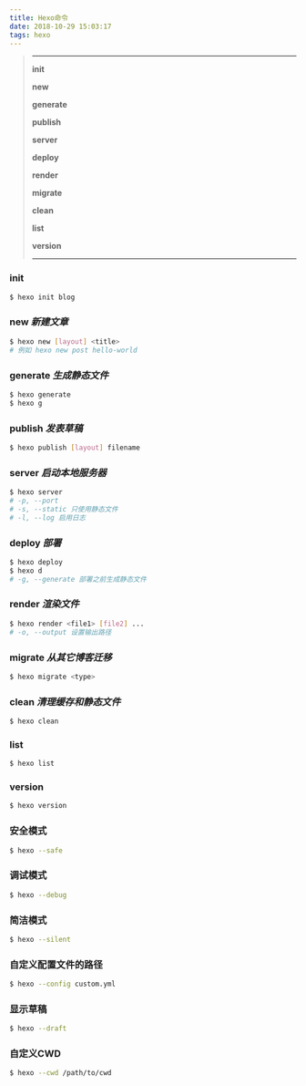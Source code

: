 ```yaml
---
title: Hexo命令
date: 2018-10-29 15:03:17
tags: hexo
---
```


> ---
>
> **init**
>
> **new**
>
> **generate**
>
> **publish**
>
> **server**
>
> **deploy**
>
> **render**
>
> **migrate**
>
> **clean**
>
> **list**
>
> **version**
>
> ---

<!--more-->

### init

```bash
$ hexo init blog
```

### new *新建文章*
```bash
$ hexo new [layout] <title>
# 例如 hexo new post hello-world
```
### generate *生成静态文件*
```bash
$ hexo generate
$ hexo g
```
### publish *发表草稿*
```bash
$ hexo publish [layout] filename
```
### server *启动本地服务器*
```bash
$ hexo server
# -p, --port
# -s, --static 只使用静态文件
# -l, --log 启用日志
```
### deploy *部署*
```bash
$ hexo deploy
$ hexo d
# -g, --generate 部署之前生成静态文件
```
### render *渲染文件*
```bash
$ hexo render <file1> [file2] ...
# -o, --output 设置输出路径
```
### migrate *从其它博客迁移*
```bash
$ hexo migrate <type>
```
### clean *清理缓存和静态文件*
```bash
$ hexo clean
```
### list
```bash
$ hexo list
```
### version
```bash
$ hexo version
```
### 安全模式
```bash
$ hexo --safe
```
### 调试模式
```bash
$ hexo --debug
```
### 简洁模式
```bash
$ hexo --silent
```
### 自定义配置文件的路径
```bash
$ hexo --config custom.yml
```
### 显示草稿
```bash
$ hexo --draft
```
### 自定义CWD
```bash
$ hexo --cwd /path/to/cwd
```